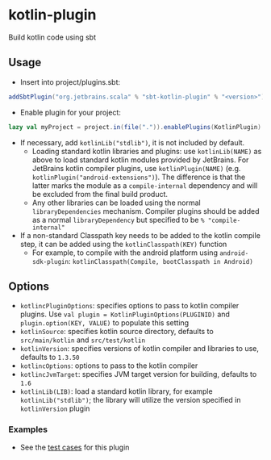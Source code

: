 # kotlin-plugin

Build kotlin code using sbt

## Usage

* Insert into project/plugins.sbt:
```sbt
addSbtPlugin("org.jetbrains.scala" % "sbt-kotlin-plugin" % "<version>")
```
* Enable plugin for your project:
```sbt
lazy val myProject = project.in(file(".")).enablePlugins(KotlinPlugin)
```
* If necessary, add `kotlinLib("stdlib")`, it is not included by default.
  * Loading standard kotlin libraries and plugins: use `kotlinLib(NAME)` as
    above to load standard kotlin modules provided by JetBrains. For JetBrains
    kotlin compiler plugins, use `kotlinPlugin(NAME)` (e.g.
    `kotlinPlugin("android-extensions")`). The difference is that the latter
    marks the module as a `compile-internal` dependency and will be excluded
    from the final build product.
  * Any other libraries can be loaded using the normal `libraryDependencies`
    mechanism. Compiler plugins should be added as a normal `libraryDependency`
    but specified to be `% "compile-internal"`
* If a non-standard Classpath key needs to be added to the kotlin compile step,
  it can be added using the `kotlinClasspath(KEY)` function
  * For example, to compile with the android platform using `android-sdk-plugin`:
    `kotlinClasspath(Compile, bootClasspath in Android)`

## Options

* `kotlincPluginOptions`: specifies options to pass to kotlin compiler plugins.
  Use `val plugin = KotlinPluginOptions(PLUGINID)` and
  `plugin.option(KEY, VALUE)` to populate this setting
* `kotlinSource`: specifies kotlin source directory, defaults to
  `src/main/kotlin` and `src/test/kotlin`
* `kotlinVersion`: specifies versions of kotlin compiler and libraries to use,
   defaults to `1.3.50`
* `kotlincOptions`: options to pass to the kotlin compiler
* `kotlincJvmTarget`: specifies JVM target version for building, defaults to `1.6`
* `kotlinLib(LIB)`: load a standard kotlin library, for example
  `kotlinLib("stdlib")`; the library will utilize the version specified in
  `kotlinVersion`
  plugin

### Examples

* See the [test cases](src/sbt-test/kotlin) for this plugin
